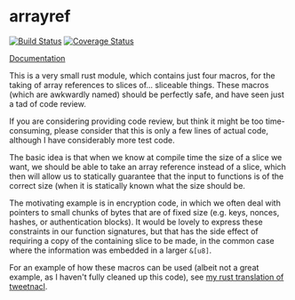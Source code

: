 # arrayref

[![Build Status](https://travis-ci.org/droundy/arrayref.svg?branch=master)](https://travis-ci.org/droundy/arrayref)
[![Coverage Status](https://coveralls.io/repos/droundy/arrayref/badge.svg?branch=master&service=github)](https://coveralls.io/github/droundy/arrayref?branch=master)

[Documentation](https://droundy.github.io/arrayref)

This is a very small rust module, which contains just four macros, for
the taking of array references to slices of... sliceable things.
These macros (which are awkwardly named) should be perfectly safe, and
have seen just a tad of code review.

If you are considering providing code review, but think it might be
too time-consuming, please consider that this is only a few lines of
actual code, although I have considerably more test code.

The basic idea is that when we know at compile time the size of a
slice we want, we should be able to take an array reference instead of
a slice, which then will allow us to statically guarantee that the
input to functions is of the correct size (when it is statically known
what the size should be.

The motivating example is in encryption code, in which we often deal
with pointers to small chunks of bytes that are of fixed size
(e.g. keys, nonces, hashes, or authentication blocks).  It would be
lovely to express these constraints in our function signatures, but
that has the side effect of requiring a copy of the containing slice
to be made, in the common case where the information was embedded in a
larger `&[u8]`.

For an example of how these macros can be used (albeit not a great
example, as I haven't fully cleaned up this code), see
[my rust translation of tweetnacl](https://github.com/droundy/onionsalt/blob/master/src/crypto.rs).
